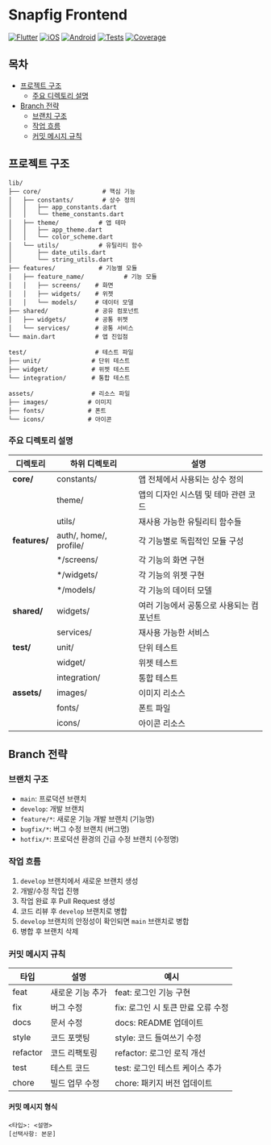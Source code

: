 # Snapfig Frontend
[![Flutter](https://img.shields.io/badge/Flutter-02569B?style=for-the-badge&logo=flutter&logoColor=white)](https://flutter.dev)
[![iOS](https://img.shields.io/badge/iOS-000000?style=for-the-badge&logo=ios&logoColor=white)](https://developer.apple.com/ios/)
[![Android](https://img.shields.io/badge/Android-3DDC84?style=for-the-badge&logo=android&logoColor=white)](https://developer.android.com)
[![Tests](https://img.shields.io/badge/Tests-Passing-brightgreen?style=for-the-badge)](https://github.com/CommitBang/Frontend/actions)
[![Coverage](https://img.shields.io/badge/Coverage-85%25-brightgreen?style=for-the-badge)](https://github.com/CommitBang/Frontend/actions)

## 목차
- [프로젝트 구조](#프로젝트-구조)
  - [주요 디렉토리 설명](#주요-디렉토리-설명)
- [Branch 전략](#branch-전략)
  - [브랜치 구조](#브랜치-구조)
  - [작업 흐름](#작업-흐름)
  - [커밋 메시지 규칙](#커밋-메시지-규칙)

## 프로젝트 구조

```
lib/
├── core/                 # 핵심 기능
│   ├── constants/        # 상수 정의
│   │   ├── app_constants.dart
│   │   └── theme_constants.dart
│   ├── theme/           # 앱 테마
│   │   ├── app_theme.dart
│   │   └── color_scheme.dart
│   └── utils/           # 유틸리티 함수
│       ├── date_utils.dart
│       └── string_utils.dart
├── features/            # 기능별 모듈
│   ├── feature_name/           # 기능 모듈
│   │   ├── screens/    # 화면
│   │   ├── widgets/    # 위젯
│   │   └── models/     # 데이터 모델
├── shared/             # 공유 컴포넌트
│   ├── widgets/        # 공통 위젯
│   └── services/       # 공통 서비스
└── main.dart           # 앱 진입점

test/                   # 테스트 파일
├── unit/              # 단위 테스트
├── widget/            # 위젯 테스트
└── integration/       # 통합 테스트

assets/                # 리소스 파일
├── images/           # 이미지
├── fonts/            # 폰트
└── icons/            # 아이콘
```

### 주요 디렉토리 설명
| 디렉토리 | 하위 디렉토리 | 설명 |
|---------|-------------|------|
| **core/** | constants/ | 앱 전체에서 사용되는 상수 정의 |
| | theme/ | 앱의 디자인 시스템 및 테마 관련 코드 |
| | utils/ | 재사용 가능한 유틸리티 함수들 |
| **features/** | auth/, home/, profile/ | 각 기능별로 독립적인 모듈 구성 |
| | */screens/ | 각 기능의 화면 구현 |
| | */widgets/ | 각 기능의 위젯 구현 |
| | */models/ | 각 기능의 데이터 모델 |
| **shared/** | widgets/ | 여러 기능에서 공통으로 사용되는 컴포넌트 |
| | services/ | 재사용 가능한 서비스 |
| **test/** | unit/ | 단위 테스트 |
| | widget/ | 위젯 테스트 |
| | integration/ | 통합 테스트 |
| **assets/** | images/ | 이미지 리소스 |
| | fonts/ | 폰트 파일 |
| | icons/ | 아이콘 리소스 |

## Branch 전략

### 브랜치 구조
- `main`: 프로덕션 브랜치
- `develop`: 개발 브랜치
- `feature/*`: 새로운 기능 개발 브랜치 (기능명)
- `bugfix/*`: 버그 수정 브랜치 (버그명)
- `hotfix/*`: 프로덕션 환경의 긴급 수정 브랜치 (수정명)

### 작업 흐름
1. `develop` 브랜치에서 새로운 브랜치 생성
2. 개발/수정 작업 진행
3. 작업 완료 후 Pull Request 생성
4. 코드 리뷰 후 `develop` 브랜치로 병합
5. `develop` 브랜치의 안정성이 확인되면 `main` 브랜치로 병합
6. 병합 후 브랜치 삭제

### 커밋 메시지 규칙
| 타입 | 설명 | 예시 |
|------|------|------|
| feat | 새로운 기능 추가 | feat: 로그인 기능 구현 |
| fix | 버그 수정 | fix: 로그인 시 토큰 만료 오류 수정 |
| docs | 문서 수정 | docs: README 업데이트 |
| style | 코드 포맷팅 | style: 코드 들여쓰기 수정 |
| refactor | 코드 리팩토링 | refactor: 로그인 로직 개선 |
| test | 테스트 코드 | test: 로그인 테스트 케이스 추가 |
| chore | 빌드 업무 수정 | chore: 패키지 버전 업데이트 |

#### 커밋 메시지 형식
```
<타입>: <설명>
[선택사항: 본문]
```
